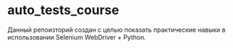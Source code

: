 # auto_tests_course
Данный репоизторий создан с целью показать практические навыки в использовании Selenium WebDriver + Python.
